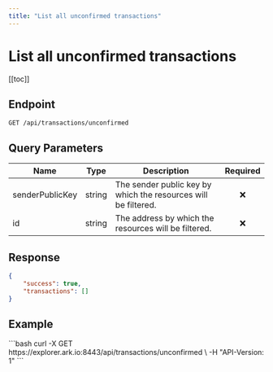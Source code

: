 ```yaml
---
title: "List all unconfirmed transactions"
---
```


# List all unconfirmed transactions

[[toc]]

## Endpoint

```
GET /api/transactions/unconfirmed
```

## Query Parameters

| Name            | Type   | Description                                                    | Required        |
|-----------------|:------:|----------------------------------------------------------------|:---------------:|
| senderPublicKey | string | The sender public key by which the resources will be filtered. | :x:             |
| id              | string | The address by which the resources will be filtered.           | :x:             |

## Response

```json
{
    "success": true,
    "transactions": []
}
```

## Example

<request-example>
```bash
curl -X GET https://explorer.ark.io:8443/api/transactions/unconfirmed \
  -H "API-Version: 1"
```
</request-example>
